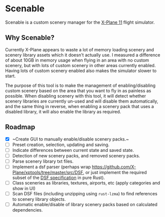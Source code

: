 # Scenable

Scenable is a custom scenery manager for the [X-Plane 11](https://www.x-plane.com/) flight simulator.

## Why Scenable?

Currently X-Plane appears to waste a lot of memory loading scenery and scenery library assets which it doesn't actually use. I measured a difference of about 10GB in memory usage when flying in an area with no custom scenery, but with lots of custom scenery in other areas currently enabled. Having lots of custom scenery enabled also makes the simulator slower to start.

The purpose of this tool is to make the management of enabling/disabling custom scenery based on the area that you want to fly in as painless as possible. When disabling scenery with this tool, it will detect whether scenery libraries are currently un-used and will disable them automatically, and the same thing in reverse, when enabling a scenery pack that uses a disabled library, it will also enable the library as required.

## Roadmap

- [x] ~Create GUI to manually enable/disable scenery packs.~
- [ ] Preset creation, selection, updating and saving.
- [ ] Indicate differences between current state and saved state.
- [ ] Detection of new scenery packs, and removed scenery packs.
- [ ] Parse scenery library txt files.
- [ ] Implement a dsf parser (perhaps wrap <https://github.com/X-Plane/xptools/tree/master/src/DSF>, or just implement the required subset of the [DSF specification](https://developer.x-plane.com/article/dsf-file-format-specification/) in pure Rust).
- [ ] Class sceneries as libraries, textures, airports, etc (apply categories and show in UI)
- [ ] Scan DSF files (including unzipping using `rust-lzma`) to find references to scenery library objects.
- [ ] Automatic enable/disable of library scenery packs based on calculated dependencies.
